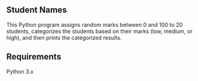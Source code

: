 ## Student Names

This Python program assigns random marks between 0 and 100 to 20 students, categorizes the students based on their marks (low, medium, or high), and then prints the categorized results.

## Requirements

Python 3.x
